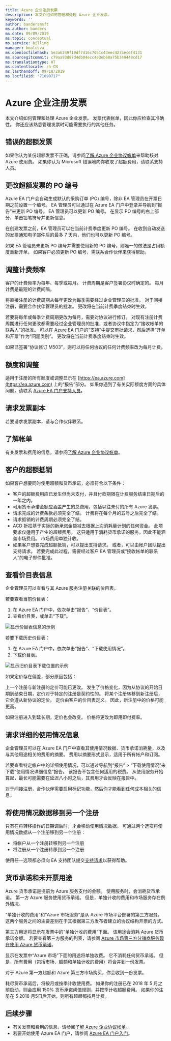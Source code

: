 ```yaml
---
title: Azure 企业注册发票
description: 本文介绍如何管理和处理 Azure 企业发票。
keywords: ''
author: bandersmsft
ms.author: banders
ms.date: 09/09/2019
ms.topic: conceptual
ms.service: billing
manager: boalcsva
ms.openlocfilehash: 5e3a6249f19df7d16c7051c43eec4275ec6f4131
ms.sourcegitcommit: c79aa93d87d4db04ecc4e3eb68a75b349448cd17
ms.translationtype: HT
ms.contentlocale: zh-CN
ms.lasthandoff: 09/18/2019
ms.locfileid: "71090717"
---
```

# <a name="azure-enterprise-enrollment-invoices"></a>Azure 企业注册发票

本文介绍如何管理和处理 Azure 企业发票。 发票代表帐单，因此你应检查其准确性。 你还应该熟悉管理发票时可能需要执行的其他任务。

## <a name="incorrect-overage-invoice"></a>错误的超额发票

如果你认为某份超额发票不正确，请参阅[了解 Azure 企业协议帐单](billing-understand-your-bill-ea.md)来帮助核对 Azure 使用费。 如果你认为 Microsoft 错误地向你收取了超额费用，请联系支持人员。

## <a name="change-a-po-number-for-an-overage-invoice"></a>更改超额发票的 PO 编号

Azure EA 门户会自动生成默认的采购订单 (PO) 编号，除非 EA 管理员在开票日期之前设置一个编号。 EA 管理员可以通过在 Azure EA 门户中登录并导航到“报告”来更新 PO 编号。  EA 管理员可以更新 PO 编号。 在显示 PO 编号的右上部分，单击铅笔符号并更新信息。

在创建发票之前，EA 管理员可以在当前计费季度更新 PO 编号。 在收到自动发送的发票通知电子邮件后的最多 7 天内，他们也可以更新 PO 编号。

如果 EA 管理员未更新 PO 编号并需要使用新的 PO 编号，则唯一的做法是占用额度重新开单。 如果客户必须更新 PO 编号，需联系合作伙伴来获得帮助。

## <a name="adjust-billing-frequency"></a>调整计费频率

客户的计费频率为每年、每季或每月。 计费周期是客户签署协议时确定的。 每月计费是最短的计费间隔。

将直接注册的计费周期从每年更改为每季需要经过企业管理员的批准。 对于间接注册，需要合作伙伴管理员的批准。 更改将在当前计费季度结束时生效。

若要将每年或每季计费周期更改为每月，需要对协议进行修订。  对现有注册计费周期进行任何更改都需要经过企业管理员的批准，或者协议中指定为“接收帐单的联系人”的批准。  可以在 [Azure EA 门户的“支持”](https://support.microsoft.com/supportrequestform/cf791efa-485b-95a3-6fad-3daf9cd4027c)中提交审批请求，然后选择“开单和开票”作为“问题类别”。   更改将在当前计费季度结束时生效。

如果已签署“协议修订 M503”，则可以将任何协议的任何计费频率改为每月计费。 

## <a name="credits-and-adjustments"></a>额度和调整

适用于注册的所有额度或调整显示在 [https://ea.azure.com](https://ea.azure.com) 上的“报告”部分。  如果你遇到了有关实际额度方面的具体问题，请联系 [Azure EA 门户支持人员](https://support.microsoft.com/supportrequestform/cf791efa-485b-95a3-6fad-3daf9cd4027c)。

## <a name="request-an-invoice-copy"></a>请求发票副本

若要请求发票副本，请与合作伙伴联系。

## <a name="understand-your-bill"></a>了解帐单

有关发票和费用的信息，请参阅[了解 Azure 企业协议帐单](billing-understand-your-bill-ea.md)。

## <a name="overage-offset-by-customers"></a>客户的超额抵销

如果客户想要同时使用超额和货币承诺，必须符合以下条件：

- 客户的超额费用应已发生但尚未支付，并且付款期限在计费服务结束日期后的一年之内。
- 可用货币承诺金额应涵盖产生的总费用，包括以往未付的所有 Azure 发票。
- 请求完成的计费条款必须完全了结。 计费将在每个月的五号之后完全了结。
- 请求抵销的计费周期必须完全了结。
- ACD 折扣基于实际的新承诺金额减去根据上次消耗量计划的任何资金。 此项要求仅适用于产生的超额费用。 这只适用于消耗货币承诺的服务，因此不能涵盖市场费用。 市场费用单独计收。
- 如果客户想要完成超额抵销，可以提出支持请求。 或者，可以由帐户团队提出支持请求。 若要完成此过程，需要经过客户 EA 管理员或“接收帐单的联系人”的电子邮件批准。

## <a name="view-price-sheet-information"></a>查看价目表信息

企业管理员可以查看与其 Azure 服务注册关联的价目表。

若要查看当前价目表：

1. 在 Azure EA 门户中，依次单击“报告”、“价目表”。  
2. 查看价目表，或单击“下载”。 

![显示价目表信息的示例](./media/billing-ea-portal-enrollment-invoices/ea-create-view-price-sheet-information.png)

若要下载历史价目表：

1. 在 Azure EA 门户中，依次单击“报告”、“下载使用情况”。  
2. 下载价目表。

![显示旧价目表下载位置的示例](./media/billing-ea-portal-enrollment-invoices/create-ea-view-price-sheet-download-historical-price-list.png)

如果定价存在偏差，部分原因包括：

上一个注册与新注册的定价可能已更改。 发生了价格变化，因为从协议的开始日期到结束日期，定价对于特定的注册是契约性的。 将某个注册转移到新注册后，它会遵从新协议的定价。 定价由客户的价目表定义。 因此，新注册中的价格可能更高。

如果注册进入到延长期，定价也会改变。 价格将更改为即用即付费率。

## <a name="request-detailed-usage-information"></a>请求详细的使用情况信息

企业管理员可以在 Azure EA 门户中查看其使用情况数据、货币承诺消耗量，以及与其他用途相关的费用的摘要。 费用以摘要形式显示，适用于所有帐户和订阅。

若要查看特定帐户中的详细使用情况，可以通过导航到“报告” > “下载使用情况”来下载“使用情况详细信息”报告。   该报告不包含任何适用的税费。 从使用服务开始算起，最长可能需要在延迟八小时之后，其费用才会反映在报告中。

对于间接注册，合作伙伴需要启用标记功能，然后你才能看到任何成本相关的信息。

## <a name="move-usage-data-to-another-enrollment"></a>将使用情况数据移到另一个注册

只有在将转移操作的日期调后时，才会移动使用情况数据。 可通过两个选项将使用情况数据从一个注册移到另一个注册：

- 将帐户从一个注册转移到另一个注册
- 将注册从一个注册转移到另一个注册

使用任一选项都必须向 EA 支持团队提交[支持请求](https://support.microsoft.com/supportrequestform/cf791efa-485b-95a3-6fad-3daf9cd4027c)以获得帮助。 

## <a name="monetary-commitment-and-unbilled-usage"></a>货币承诺和未开票用途

Azure 货币承诺是提前为 Azure 服务支付的金额。 使用服务时，会消耗货币承诺。 第一方 Azure 服务使用货币承诺。 但是，单独计收的费用和市场服务存在例外情况。

“单独计收的费用”和“Azure 市场服务”是从 Azure 市场平台部署的第三方服务。   这两个服务之间的主要差别在于其根据第三方发布者建立的协议结构开票的方式。

第三方用途将显示在发票中的“单独计收的费用”下面。  该用途会消耗 Azure 货币承诺余额。 若要查看第三方服务的列表，请参阅 [Azure 市场第三方分销商服务现在使用 Azure 货币承诺](https://azure.microsoft.com/updates/azure-marketplace-third-party-reseller-services-now-use-azure-monetary-commitment/)。

显示在发票中“Azure 市场”下面的用途将单独收费。  它不消耗任何货币承诺。 但是，所有费用（包括市场、超额和单独计收的费用）将合并到一份发票。

对于 Azure 第一方超额和 Azure 第三方市场购买，你会收到一份发票。

耗尽货币承诺后，将按月或按季计收使用费。 如果你的注册已在 2018 年 5 月之前启动，则会应用 150% 货币承诺阈值规则，并按季计收超额费用。 如果你的注册在 5 2018 月5日后开始，则所有超额都按月计费。

## <a name="next-steps"></a>后续步骤
- 有关发票和费用的信息，请参阅[了解 Azure 企业协议帐单](billing-understand-your-bill-ea.md)。
- 若要开始使用 Azure EA 门户，请参阅 [Azure EA 门户入门](billing-ea-portal-get-started.md)。
